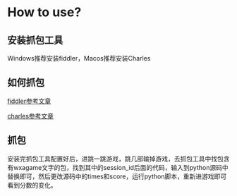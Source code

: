 # How to use?
## 安装抓包工具

Windows推荐安装fiddler，Macos推荐安装Charles

## 如何抓包

[fiddler参考文章](http://blog.csdn.net/lhorse003/article/details/72473212)

[charles参考文章](https://www.jianshu.com/p/fdd7c681929c)

## 抓包

安装完抓包工具配置好后，进跳一跳游戏，跳几部输掉游戏，去抓包工具中找包含有wxagame文字的包，找到其中的session_id后面的代码，输入到python源码中替换即可，然后更改源码中的times和score，运行python脚本，重新进游戏即可看到分数的变化。
